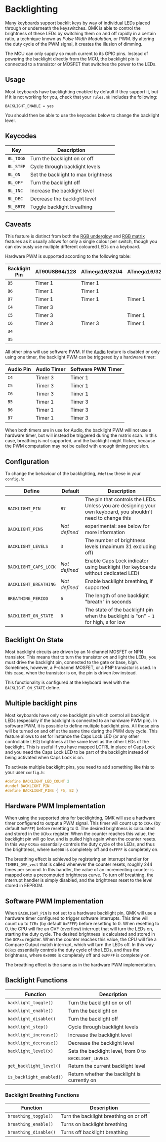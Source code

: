 # Backlighting

Many keyboards support backlit keys by way of individual LEDs placed through or underneath the keyswitches. QMK is able to control the brightness of these LEDs by switching them on and off rapidly in a certain ratio, a technique known as *Pulse Width Modulation*, or PWM. By altering the duty cycle of the PWM signal, it creates the illusion of dimming.

The MCU can only supply so much current to its GPIO pins. Instead of powering the backlight directly from the MCU, the backlight pin is connected to a transistor or MOSFET that switches the power to the LEDs.

## Usage

Most keyboards have backlighting enabled by default if they support it, but if it is not working for you, check that your `rules.mk` includes the following:

```make
BACKLIGHT_ENABLE = yes
```

You should then be able to use the keycodes below to change the backlight level.

## Keycodes

|Key      |Description                               |
|---------|------------------------------------------|
|`BL_TOGG`|Turn the backlight on or off              |
|`BL_STEP`|Cycle through backlight levels            |
|`BL_ON`  |Set the backlight to max brightness       |
|`BL_OFF` |Turn the backlight off                    |
|`BL_INC` |Increase the backlight level              |
|`BL_DEC` |Decrease the backlight level              |
|`BL_BRTG`|Toggle backlight breathing                |

## Caveats

This feature is distinct from both the [RGB underglow](feature_rgblight.md) and [RGB matrix](feature_rgb_matrix.md) features as it usually allows for only a single colour per switch, though you can obviously use multiple different coloured LEDs on a keyboard.

Hardware PWM is supported according to the following table:

|Backlight Pin|AT90USB64/128|ATmega16/32U4|ATmega16/32U2|ATmega32A|
|-------------|-------------|-------------|-------------|---------|
|`B5`         |Timer 1      |Timer 1      |             |         |
|`B6`         |Timer 1      |Timer 1      |             |         |
|`B7`         |Timer 1      |Timer 1      |Timer 1      |         |
|`C4`         |Timer 3      |             |             |         |
|`C5`         |Timer 3      |             |Timer 1      |         |
|`C6`         |Timer 3      |Timer 3      |Timer 1      |         |
|`D4`         |             |             |             |Timer 1  |
|`D5`         |             |             |             |Timer 1  |

All other pins will use software PWM. If the [Audio](feature_audio.md) feature is disabled or only using one timer, the backlight PWM can be triggered by a hardware timer:

|Audio Pin|Audio Timer|Software PWM Timer|
|---------|-----------|------------------|
|`C4`     |Timer 3    |Timer 1           |
|`C5`     |Timer 3    |Timer 1           |
|`C6`     |Timer 3    |Timer 1           |
|`B5`     |Timer 1    |Timer 3           |
|`B6`     |Timer 1    |Timer 3           |
|`B7`     |Timer 1    |Timer 3           |

When both timers are in use for Audio, the backlight PWM will not use a hardware timer, but will instead be triggered during the matrix scan. In this case, breathing is not supported, and the backlight might flicker, because the PWM computation may not be called with enough timing precision.

## Configuration

To change the behaviour of the backlighting, `#define` these in your `config.h`:

|Define               |Default      |Description                                                                                                  |
|---------------------|-------------|-------------------------------------------------------------------------------------------------------------|
|`BACKLIGHT_PIN`      |`B7`         |The pin that controls the LEDs. Unless you are designing your own keyboard, you shouldn't need to change this|
|`BACKLIGHT_PINS`     |*Not defined*|experimental: see below for more information                                                                 |
|`BACKLIGHT_LEVELS`   |`3`          |The number of brightness levels (maximum 31 excluding off)                                                   |
|`BACKLIGHT_CAPS_LOCK`|*Not defined*|Enable Caps Lock indicator using backlight (for keyboards without dedicated LED)                             |
|`BACKLIGHT_BREATHING`|*Not defined*|Enable backlight breathing, if supported                                                                     |
|`BREATHING_PERIOD`   |`6`          |The length of one backlight "breath" in seconds                                                              |
|`BACKLIGHT_ON_STATE` |`0`          |The state of the backlight pin when the backlight is "on" - `1` for high, `0` for low                        |

## Backlight On State

Most backlight circuits are driven by an N-channel MOSFET or NPN transistor. This means that to turn the transistor *on* and light the LEDs, you must drive the backlight pin, connected to the gate or base, *high*.
Sometimes, however, a P-channel MOSFET, or a PNP transistor is used. In this case, when the transistor is on, the pin is driven *low* instead.

This functionality is configured at the keyboard level with the `BACKLIGHT_ON_STATE` define.

## Multiple backlight pins

Most keyboards have only one backlight pin which control all backlight LEDs (especially if the backlight is connected to an hardware PWM pin).
In software PWM, it is possible to define multiple backlight pins. All those pins will be turned on and off at the same time during the PWM duty cycle.
This feature allows to set for instance the Caps Lock LED (or any other controllable LED) brightness at the same level as the other LEDs of the backlight. This is useful if you have mapped LCTRL in place of Caps Lock and you need the Caps Lock LED to be part of the backlight instead of being activated when Caps Lock is on.

To activate multiple backlight pins, you need to add something like this to your user `config.h`:

~~~c
#define BACKLIGHT_LED_COUNT 2
#undef BACKLIGHT_PIN
#define BACKLIGHT_PINS { F5, B2 }
~~~

## Hardware PWM Implementation

When using the supported pins for backlighting, QMK will use a hardware timer configured to output a PWM signal. This timer will count up to `ICRx` (by default `0xFFFF`) before resetting to 0.
The desired brightness is calculated and stored in the `OCRxx` register. When the counter reaches this value, the backlight pin will go low, and is pulled high again when the counter resets.
In this way `OCRxx` essentially controls the duty cycle of the LEDs, and thus the brightness, where `0x0000` is completely off and `0xFFFF` is completely on.

The breathing effect is achieved by registering an interrupt handler for `TIMER1_OVF_vect` that is called whenever the counter resets, roughly 244 times per second.
In this handler, the value of an incrementing counter is mapped onto a precomputed brightness curve. To turn off breathing, the interrupt handler is simply disabled, and the brightness reset to the level stored in EEPROM.

## Software PWM Implementation

When `BACKLIGHT_PIN` is not set to a hardware backlight pin, QMK will use a hardware timer configured to trigger software interrupts. This time will count up to `ICRx` (by default `0xFFFF`) before resetting to 0.
When resetting to 0, the CPU will fire an OVF (overflow) interrupt that will turn the LEDs on, starting the duty cycle.
The desired brightness is calculated and stored in the `OCRxx` register. When the counter reaches this value, the CPU will fire a Compare Output match interrupt, which will turn the LEDs off.
In this way `OCRxx` essentially controls the duty cycle of the LEDs, and thus the brightness, where `0x0000` is completely off and `0xFFFF` is completely on.

The breathing effect is the same as in the hardware PWM implementation.

## Backlight Functions

|Function  |Description                                                |
|----------|-----------------------------------------------------------|
|`backlight_toggle()`    |Turn the backlight on or off                 |
|`backlight_enable()`    |Turn the backlight on                        |
|`backlight_disable()`   |Turn the backlight off                       |
|`backlight_step()`      |Cycle through backlight levels               |
|`backlight_increase()`  |Increase the backlight level                 |
|`backlight_decrease()`  |Decrease the backlight level                 |
|`backlight_level(x)`    |Sets the backlight level, from 0 to          |
|                        |`BACKLIGHT_LEVELS`                           |
|`get_backlight_level()` |Return the current backlight level           |
|`is_backlight_enabled()`|Return whether the backlight is currently on |

### Backlight Breathing Functions

|Function  |Description                                               |
|----------|----------------------------------------------------------|
|`breathing_toggle()`  |Turn the backlight breathing on or off        |
|`breathing_enable()`  |Turns on backlight breathing                  |
|`breathing_disable()` |Turns off backlight breathing                 |
